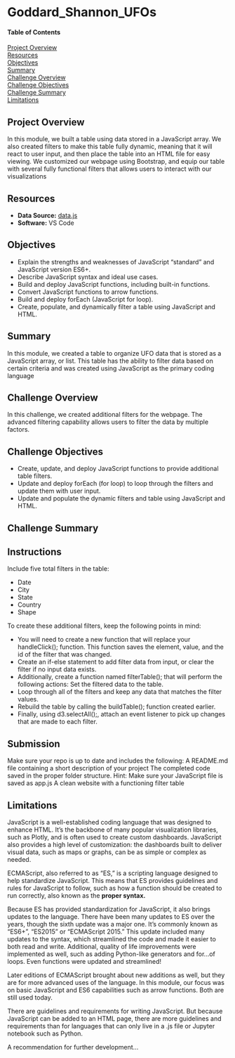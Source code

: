 # Goddard_Shannon_UFOs  
#### Table of Contents

[Project Overview](#project-overview)  
[Resources](#resources)  
[Objectives](#objectives)  
[Summary](#summary)  
[Challenge Overview](#challenge-overview)  
[Challenge Objectives](#challenge-objectives)  
[Challenge Summary](#challenge-summary)  
[Limitations](#limitations)


## Project Overview
In this module, we built a table using data stored in a JavaScript array. We also created filters to make this table fully dynamic, meaning that it will react to user input, and then place the table into an HTML file for easy viewing.
We customized our webpage using Bootstrap, and equip our table with several fully functional filters that allows users to interact with our visualizations  

## Resources  
- **Data Source:** [data.js](/static/js/data.js) 
- **Software:** VS Code

## Objectives  
- Explain the strengths and weaknesses of JavaScript “standard” and JavaScript version ES6+. 
- Describe JavaScript syntax and ideal use cases. 
- Build and deploy JavaScript functions, including built-in functions. 
- Convert JavaScript functions to arrow functions. 
- Build and deploy forEach (JavaScript for loop). 
- Create, populate, and dynamically filter a table using JavaScript and HTML.  

## Summary  
In this module, we created a table to organize UFO data that is stored as a JavaScript array, or list. This table has the ability to filter data based on certain criteria and was created using JavaScript as the primary coding language

## Challenge Overview
In this challenge, we created additional filters for the webpage. The advanced filtering capability allows users to filter the data by multiple factors.  

## Challenge Objectives  
- Create, update, and deploy JavaScript functions to provide additional table filters.
- Update and deploy forEach (for loop) to loop through the filters and update them with user input.
- Update and populate the dynamic filters and table using JavaScript and HTML.  

## Challenge Summary

## Instructions  
Include five total filters in the table:
- Date
- City
- State
- Country
- Shape  

To create these additional filters, keep the following points in mind:
- You will need to create a new function that will replace your handleClick(); function. This function saves the element, value, and the id of the filter that was changed. 
- Create an if-else statement to add filter data from input, or clear the filter if no input data exists.
- Additionally, create a function named filterTable(); that will perform the following actions: 
Set the filtered data to the table.
- Loop through all of the filters and keep any data that matches the filter values.
- Rebuild the table by calling the buildTable(); function created earlier.
- Finally, using d3.selectAll();, attach an event listener to pick up changes that are made to each filter.

## Submission
Make sure your repo is up to date and includes the following:
A README.md file containing a short description of your project
The completed code saved in the proper folder structure. Hint: Make sure your JavaScript file is saved as app.js 
A clean website with a functioning filter table  

## Limitations  
JavaScript is a well-established coding language that was designed to enhance HTML. It’s the backbone of many popular visualization libraries, such as Plotly, and is often used to create custom dashboards. JavaScript also provides a high level of customization: the dashboards built to deliver visual data, such as maps or graphs, can be as simple or complex as needed.  

ECMAScript, also referred to as “ES,” is a scripting language designed to help standardize JavaScript. This means that ES provides guidelines and rules for JavaScript to follow, such as how a function should be created to run correctly, also known as the **proper syntax.**  

Because ES has provided standardization for JavaScript, it also brings updates to the language. There have been many updates to ES over the years, though the sixth update was a major one. It’s commonly known as “ES6+”, “ES2015” or “ECMAScript 2015.” This update included many updates to the syntax, which streamlined the code and made it easier to both read and write. Additional, quality of life improvements were implemented as well, such as adding Python-like generators and for...of loops. Even functions were updated and streamlined!  

Later editions of ECMAScript brought about new additions as well, but they are for more advanced uses of the language. In this module, our focus was on basic JavaScript and ES6 capabilities such as arrow functions. Both are still used today.  

There are guidelines and requirements for writing JavaScript. But because JavaScript can be added to an HTML page, there are more guidelines and requirements than for languages that can only live in a .js file or Jupyter notebook such as Python.  

A recommendation for further development...
